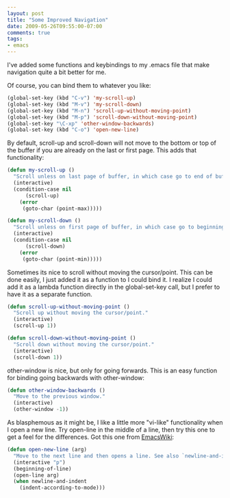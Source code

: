 ```yaml
---
layout: post
title: "Some Improved Navigation"
date: 2009-05-26T09:55:00-07:00
comments: true
tags:
- emacs
---
```

I've added some functions and keybindings to my .emacs file that make navigation quite a bit better for me.
<!--more-->
 Of course, you can bind them to whatever you like:

```cl
(global-set-key (kbd "C-v") 'my-scroll-up)
(global-set-key (kbd "M-v") 'my-scroll-down)
(global-set-key (kbd "M-n") 'scroll-up-without-moving-point)
(global-set-key (kbd "M-p") 'scroll-down-without-moving-point)
(global-set-key "\C-xp" 'other-window-backwards)
(global-set-key (kbd "C-o") 'open-new-line)
```

By default, scroll-up and scroll-down will not move to the bottom or top of the buffer if you are already on the last or first page. This adds that functionality:

```cl
(defun my-scroll-up ()
  "Scroll unless on last page of buffer, in which case go to end of buffer."
  (interactive)
  (condition-case nil
      (scroll-up)
    (error
     (goto-char (point-max)))))

(defun my-scroll-down ()
  "Scroll unless on first page of buffer, in which case go to beginning of buffer."
  (interactive)
  (condition-case nil
      (scroll-down)
    (error
     (goto-char (point-min)))))
```

Sometimes its nice to scroll without moving the cursor/point. This can be done easily, I just added it as a function to I could bind it. I realize I could add it as a lambda function directly in the global-set-key call, but I prefer to have it as a separate function.

```cl
(defun scroll-up-without-moving-point ()
  "Scroll up without moving the cursor/point."
  (interactive)
  (scroll-up 1))

(defun scroll-down-without-moving-point ()
  "Scroll down without moving the cursor/point."
  (interactive)
  (scroll-down 1))
```

other-window is nice, but only for going forwards. This is an easy function for binding going backwards with other-window:

```cl
(defun other-window-backwards ()
  "Move to the previous window."
  (interactive)
  (other-window -1))
```

As blasphemous as it might be, I like a little more "vi-like" functionality when I open a new line. Try open-line in the middle of a line, then try this one to get a feel for the differences. Got this one from [EmacsWiki](http://www.emacswiki.org/emacs/OpenNextLine):

```cl
(defun open-new-line (arg)
  "Move to the next line and then opens a line. See also `newline-and-indent'."
  (interactive "p")
  (beginning-of-line)
  (open-line arg)
  (when newline-and-indent
    (indent-according-to-mode)))
```
